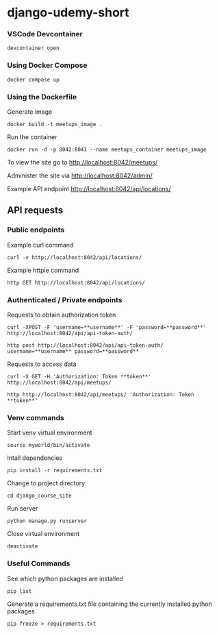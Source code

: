 # django-udemy-short

### VSCode Devcontainer

```
devcontainer open
```

### Using Docker Compose

```
docker compose up
```

### Using the Dockerfile

Generate image

```
docker build -t meetups_image .
```

Run the container

```
docker run -d -p 8042:8041 --name meetups_container meetups_image
```

To view the site go to [http://localhost:8042/meetups/](http://localhost:8042/meetups/)

Administer the site via [http://localhost:8042/admin/](http://localhost:8042/admin/)

Example API endpoint [http://localhost:8042/api/locations/](http://localhost:8042/api/locations/)



## API requests

### Public endpoints

Example curl command

```
curl -v http://localhost:8042/api/locations/
```

Example httpie command

```
http GET http://localhost:8042/api/locations/
```

### Authenticated / Private endpoints
Requests to obtain authorization token

```
curl -XPOST -F 'username=**username**' -F 'password=**password**' http://localhost:8042/api/api-token-auth/
```

```
http post http://localhost:8042/api/api-token-auth/ username=**username** password=**password**
```
Requests to access data
```
curl -X GET -H 'Authorization: Token **token**' http://localhost:8042/api/meetups/
```

```
http http://localhost:8042/api/meetups/ 'Authorization: Token **token**'
```

### Venv commands

Start venv virtual environment

```
source myworld/bin/activate
```

Intall dependencies

```
pip install -r requirements.txt
```

Change to project directory

```
cd django_course_site
```

Run server

```
python manage.py runserver
```

Close virtual environment

```
deactivate
```

### Useful Commands

See which python packages are installed

```
pip list
```

Generate a requirements.txt file containing the currently installed python packages

```
pip freeze > requirements.txt
```
